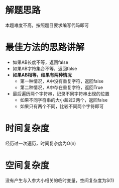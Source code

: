 # 解题思路
本题难度不高，按照题目要求编写代码即可
# 最佳方法的思路讲解
- 如果AB长度不等，返回false
- 如果AB字符集合不等，返回false
- **如果AB相等，结果有两种情况**
    - 第一种情况，A中没有重复字符，返回false
    - 第二种情况，A中存在重复字符，返回True 
- 最后遍历两个字符串，记录不同字符串出现的位置
    - 如果不同字符串的大小超过2两个，返回false
    - 如果只有两个不同，比较不同两个字符即可
# 时间复杂度
经历过一次遍历，时间复杂度为O(n)
# 空间复杂度
没有产生与入参大小相关的临时变量，空间复杂度为S(1)
